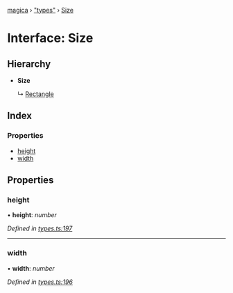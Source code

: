 [magica](../README.md) › ["types"](../modules/_types_.md) › [Size](_types_.size.md)

# Interface: Size

## Hierarchy

* **Size**

  ↳ [Rectangle](_types_.rectangle.md)

## Index

### Properties

* [height](_types_.size.md#height)
* [width](_types_.size.md#width)

## Properties

###  height

• **height**: *number*

*Defined in [types.ts:197](https://github.com/cancerberoSgx/magica/blob/19bf60b/src/types.ts#L197)*

___

###  width

• **width**: *number*

*Defined in [types.ts:196](https://github.com/cancerberoSgx/magica/blob/19bf60b/src/types.ts#L196)*
